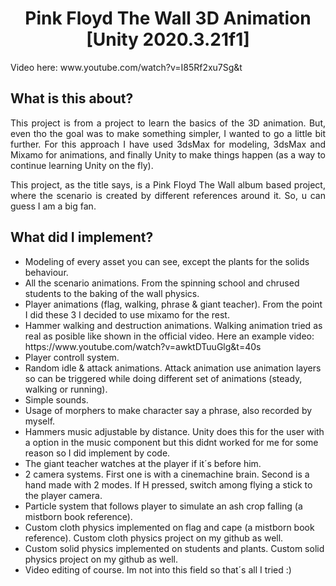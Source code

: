 <h1 align="center">Pink Floyd The Wall 3D Animation [Unity 2020.3.21f1]</h1>
<p>Video here: www.youtube.com/watch?v=I85Rf2xu7Sg&t</p>

<h2>What is this about?</h2>
<p align="justify">This project is from a project to learn the basics of the 3D animation. But, even tho the goal was to make something simpler, I wanted to go a little bit further. For this approach I have used 3dsMax for modeling, 3dsMax and Mixamo for animations, and finally Unity to make things happen (as a way to continue learning Unity on the fly).</p>
<p align="justify">This project, as the title says, is a Pink Floyd The Wall album based project, where the scenario is created by different references around it. So, u can guess I am a big fan.</p>


<h2>What did I implement?</h2>
<ul>
  <li>Modeling of every asset you can see, except the plants for the solids behaviour.</li>
  <li>All the scenario animations. From the spinning school and chrused students to the baking of the wall physics.</li>
  <li>Player animations (flag, walking, phrase & giant teacher). From the point I did these 3 I decided to use mixamo for the rest.</li>
  <li>Hammer walking and destruction animations. Walking animation tried as real as posible like shown in the official video. Here an example video: https://www.youtube.com/watch?v=awktDTuuGlg&t=40s</li>
  <li>Player controll system.</li>
  <li>Random idle & attack animations. Attack animation use animation layers so can be triggered while doing different set of animations (steady, walking or running).</li>
  <li>Simple sounds.</li>
  <li>Usage of morphers to make character say a phrase, also recorded by myself.</li>
  <li>Hammers music adjustable by distance. Unity does this for the user with a option in the music component but this didnt worked for me for some reason so I did implement by code.</li>
  <li>The giant teacher watches at the player if it´s before him.</li>
  <li>2 camera systems. First one is with a cinemachine brain. Second is a hand made with 2 modes. If H pressed, switch among flying a stick to the player camera.</li>
  
  <li>Particle system that follows player to simulate an ash crop falling (a mistborn book reference).</li>
  <li>Custom cloth physics implemented on flag and cape (a mistborn book reference). Custom cloth physics project on my github as well.</li>
  <li>Custom solid physics implemented on students and plants. Custom solid physics project on my github as well.</li>
  
  <li>Video editing of course. Im not into this field so that´s all I tried :)</li>
</ul>
